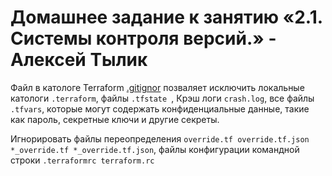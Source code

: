 # Домашнее задание к занятию «2.1. Системы контроля версий.» - Алексей Тылик 

Файл в катологе Terraform [.gitignor](Terraform/.gitignore) позваляет исключить 
локальные катологи `.terraform`,
файлы  `.tfstate `,
Крэш логи  `crash.log`,
все файлы `.tfvars`, которые могут содержать конфиденциальные данные, такие как пароль, секретные ключи и другие секреты.

Игнорировать файлы переопределения `override.tf override.tf.json *_override.tf *_override.tf.json`,
файлы конфигурации командной строки `.terraformrc terraform.rc`